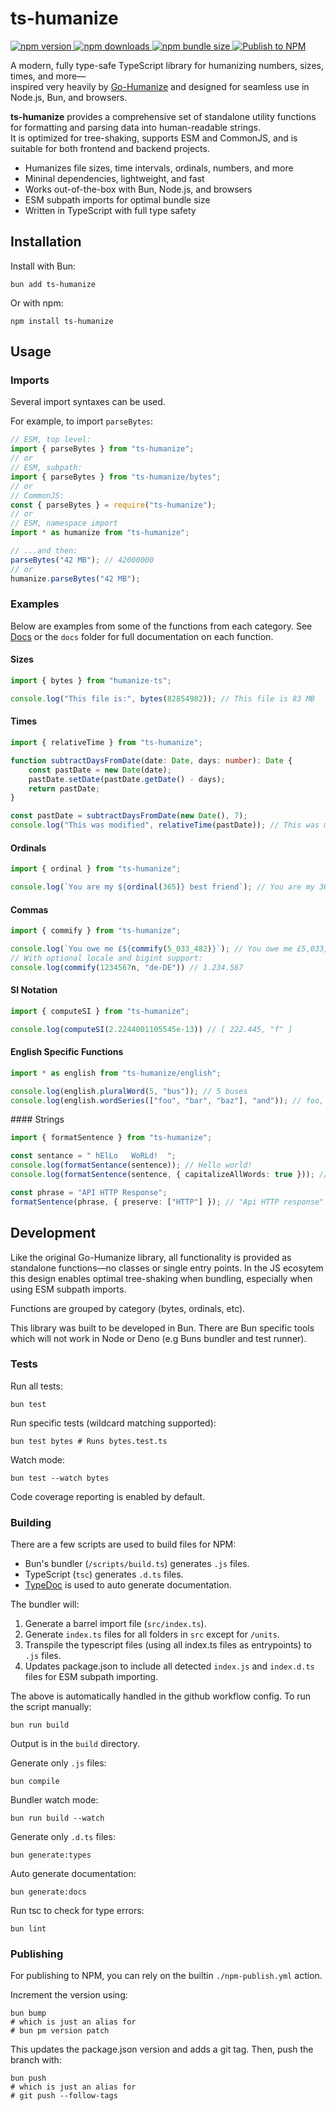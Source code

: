 # ts-humanize

<p align="left">
  <a href="https://www.npmjs.com/package/ts-humanize">
    <img src="https://img.shields.io/npm/v/ts-humanize?color=blue" alt="npm version" />
  </a>
  <a href="https://www.npmjs.com/package/ts-humanize">
    <img src="https://img.shields.io/npm/dm/ts-humanize.svg?color=brightgreen" alt="npm downloads" />
  </a>
  <a href="https://bundlephobia.com/package/ts-humanize">
    <img src="https://img.shields.io/bundlephobia/minzip/ts-humanize?label=unpacked%20size" alt="npm bundle size" />
  </a>
  <a href="https://github.com/Shiv-SB/ts-humanize/actions/workflows/npm-publish.yml">
    <img src="https://github.com/Shiv-SB/ts-humanize/actions/workflows/npm-publish.yml/badge.svg" alt="Publish to NPM" />
  </a>
</p>

A modern, fully type-safe TypeScript library for humanizing numbers, sizes, times, and more—  
inspired very heavily by [Go-Humanize](https://github.com/dustin/go-humanize) and designed for seamless use in Node.js, Bun, and browsers.

**ts-humanize** provides a comprehensive set of standalone utility functions for formatting and parsing data into human-readable strings.  
It is optimized for tree-shaking, supports ESM and CommonJS, and is suitable for both frontend and backend projects.

- Humanizes file sizes, time intervals, ordinals, numbers, and more
- Mininal dependencies, lightweight, and fast
- Works out-of-the-box with Bun, Node.js, and browsers
- ESM subpath imports for optimal bundle size
- Written in TypeScript with full type safety

## Installation

Install with Bun:

```shell
bun add ts-humanize
```

Or with npm:

```shell
npm install ts-humanize
```

## Usage

### Imports

Several import syntaxes can be used.

For example, to import `parseBytes`:

```typescript
// ESM, top level:
import { parseBytes } from "ts-humanize";
// or
// ESM, subpath:
import { parseBytes } from "ts-humanize/bytes";
// or
// CommonJS:
const { parseBytes } = require("ts-humanize");
// or
// ESM, namespace import
import * as humanize from "ts-humanize";

// ...and then:
parseBytes("42 MB"); // 42000000
// or
humanize.parseBytes("42 MB");
```

### Examples

Below are examples from some of the functions from each category.
See [Docs](docs/README.md) or the `docs` folder for full documentation on each function.

#### Sizes

```typescript
import { bytes } from "humanize-ts";

console.log("This file is:", bytes(82854982)); // This file is 83 MB
```

#### Times

```typescript
import { relativeTime } from "ts-humanize";

function subtractDaysFromDate(date: Date, days: number): Date {
    const pastDate = new Date(date);
    pastDate.setDate(pastDate.getDate() - days);
    return pastDate;
}

const pastDate = subtractDaysFromDate(new Date(), 7);
console.log("This was modified", relativeTime(pastDate)); // This was modified 7 days ago
```

#### Ordinals

```typescript
import { ordinal } from "ts-humanize";

console.log(`You are my ${ordinal(365)} best friend`); // You are my 365th best friend
```

#### Commas

```typescript
import { commify } from "ts-humanize";

console.log(`You owe me £${commify(5_033_482)}`); // You owe me £5,033,482
// With optional locale and bigint support:
console.log(commify(1234567n, "de-DE")) // 1.234.567
```

#### SI Notation

```typescript
import { computeSI } from "ts-humanize";

console.log(computeSI(2.2244001105545e-13)) // [ 222.445, "f" ]
```

#### English Specific Functions

```typescript
import * as english from "ts-humanize/english";

console.log(english.pluralWord(5, "bus")); // 5 buses
console.log(english.wordSeries(["foo", "bar", "baz"], "and")); // foo, bar and baz

```

#### Strings

```typescript
import { formatSentence } from "ts-humanize";

const sentance = " hElLo   WoRLd!  ";
console.log(formatSentance(sentence)); // Hello world!
console.log(formatSentence(sentence, { capitalizeAllWords: true })); // Hello World!

const phrase = "API HTTP Response";
formatSentence(phrase, { preserve: ["HTTP"] }); // "Api HTTP response"
```

## Development

Like the original Go-Humanize library, all functionality is provided as standalone functions—no classes or single entry points.
In the JS ecosytem this design enables optimal tree-shaking when bundling, especially when using ESM subpath imports.

Functions are grouped by category (bytes, ordinals, etc).

This library was built to be developed in Bun. There are Bun specific tools which will not work in Node or Deno (e.g Buns bundler and test runner).

### Tests

Run all tests:

```shell
bun test
```

Run specific tests (wildcard matching supported):

```shell
bun test bytes # Runs bytes.test.ts
```

Watch mode:

```shell
bun test --watch bytes
```

Code coverage reporting is enabled by default.

### Building

There are a few scripts are used to build files for NPM:

- Bun's bundler (`/scripts/build.ts`) generates `.js` files.
- TypeScript (`tsc`) generates `.d.ts` files.
- [TypeDoc](https://typedoc.org/index.html) is used to auto generate documentation.

The bundler will:
1. Generate a barrel import file (`src/index.ts`).
2. Generate `index.ts` files for all folders in `src` except for `/units`.
3. Transpile the typescript files (using all index.ts files as entrypoints) to `.js` files.
4. Updates package.json to include all detected `index.js` and `index.d.ts` files for ESM subpath importing.

The above is automatically handled in the github workflow config. To run the script manually:

```shell
bun run build
```

Output is in the `build` directory.

Generate only `.js` files:

```shell
bun compile
```

Bundler watch mode:

```shell
bun run build --watch
```

Generate only `.d.ts` files:

```shell
bun generate:types
```

Auto generate documentation:

```shell
bun generate:docs
```

Run tsc to check for type errors:

```shell
bun lint
```

### Publishing

For publishing to NPM, you can rely on the builtin `./npm-publish.yml` action.

Increment the version using:

```shell
bun bump
# which is just an alias for
# bun pm version patch
```

This updates the package.json version and adds a git tag.
Then, push the branch with:

```shell
bun push
# which is just an alias for
# git push --follow-tags
```
